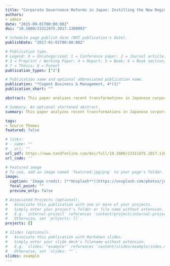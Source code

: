 ```yaml
---
title: "Corporate Governance Reforms in Japan: Instilling the New Regime"
authors:
- admin
date: "2015-09-01T00:00:00Z"
doi: "10.1080/23311975.2017.1300993"

# Schedule page publish date (NOT publication's date).
publishDate: "2017-01-01T00:00:00Z"

# Publication type.
# Legend: 0 = Uncategorized; 1 = Conference paper; 2 = Journal article;
# 3 = Preprint / Working Paper; 4 = Report; 5 = Book; 6 = Book section;
# 7 = Thesis; 8 = Patent
publication_types: ["2"]

# Publication name and optional abbreviated publication name.
publication: "*Cogent Business & Management, 4*(1)"
publication_short: ""

abstract: This paper analyzes recent transformations in Japanese corporate governance within the context of the 2002 reform of the Japanese Commercial Code and the ensuing legislations. It is widely recognized that ongoing changes in Japanese corporate governance are aimed at incorporating key principles of Anglo-Saxon corporate law. However, this alone does not explain why, under the minimal role of market for corporate control and with predominantly insider-oriented boards, directors of Japanese stock-listed enterprises have become increasingly sensitive to indices reﬂecting their companies’ share value. The paper argues that this shift is caused by the newly emerging regime of veridiction. The latter, as the study indicates, is the normative discourse constituted on the basis of Japanese corporate governance enactments over the last two decades.

# Summary. An optional shortened abstract.
summary: This paper analyzes recent transformations in Japanese corporate governance within the context of the 2002 reform of the Japanese Commercial Code and the ensuing legislations from the institutional perspective.

tags:
- Source Themes
featured: false

# links:
# - name: ""
#   url: ""
url_pdf: https://www.tandfonline.com/doi/full/10.1080/23311975.2017.1300993
url_code: ''

# Featured image
# To use, add an image named `featured.jpg/png` to your page's folder. 
image:
  caption: 'Image credit: [**Unsplash**](https://unsplash.com/photos/jdD8gXaTZsc)'
  focal_point: ""
  preview_only: false

# Associated Projects (optional).
#   Associate this publication with one or more of your projects.
#   Simply enter your project's folder or file name without extension.
#   E.g. `internal-project` references `content/project/internal-project/index.md`.
#   Otherwise, set `projects: []`.
projects: []

# Slides (optional).
#   Associate this publication with Markdown slides.
#   Simply enter your slide deck's filename without extension.
#   E.g. `slides: "example"` references `content/slides/example/index.md`.
#   Otherwise, set `slides: ""`.
slides: example
---
```

